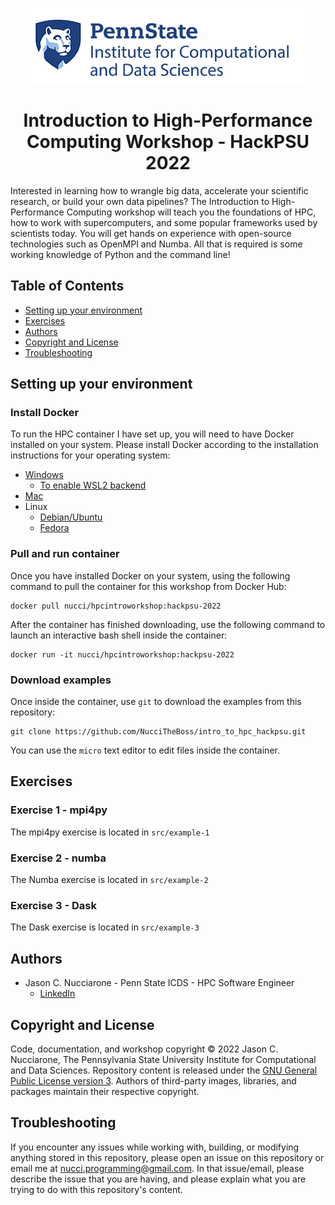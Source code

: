 <p align="center">
    <img src="./assets/icds_logo.png">
</p>

<h1 align="center">
Introduction to High-Performance Computing Workshop - HackPSU 2022
</h1>

Interested in learning how to wrangle big data, accelerate your scientific research, or build your own data pipelines? The Introduction to High-Performance Computing workshop will teach you the foundations of HPC, how to work with supercomputers, and some popular frameworks used by scientists today. You will get hands on experience with open-source technologies such as OpenMPI and Numba. All that is required is some working knowledge of Python and the command line!

## Table of Contents

* [Setting up your environment](#setting-up-your-environment)
* [Exercises](#exercises)
* [Authors](#authors)
* [Copyright and License](#copyright-and-license)
* [Troubleshooting](#troubleshooting)

## Setting up your environment

### Install Docker

To run the HPC container I have set up, you will need to have Docker installed on your system. Please install Docker according to the installation instructions for your operating system:

* [Windows](https://docs.docker.com/desktop/windows/install/)
  * [To enable WSL2 backend](https://docs.microsoft.com/en-us/windows/wsl/install)
* [Mac](https://docs.docker.com/desktop/mac/install/)
* Linux
  * [Debian/Ubuntu](https://docs.docker.com/engine/install/ubuntu/)
  * [Fedora](https://docs.docker.com/engine/install/fedora/)

### Pull and run container

Once you have installed Docker on your system, using the following command to pull the container for this workshop from Docker Hub:

```
docker pull nucci/hpcintroworkshop:hackpsu-2022
```

After the container has finished downloading, use the following command to launch an interactive bash shell inside the container:

```
docker run -it nucci/hpcintroworkshop:hackpsu-2022
```

### Download examples

Once inside the container, use `git` to download the examples from this repository:

```
git clone https://github.com/NucciTheBoss/intro_to_hpc_hackpsu.git
```

You can use the `micro` text editor to edit files inside the container.

## Exercises

### Exercise 1 - mpi4py

The mpi4py exercise is located in `src/example-1`

### Exercise 2 - numba

The Numba exercise is located in `src/example-2`

### Exercise 3 - Dask

The Dask exercise is located in `src/example-3`

## Authors

* Jason C. Nucciarone - Penn State ICDS - HPC Software Engineer
  * [LinkedIn](https://www.linkedin.com/in/jasonnucci/)

## Copyright and License

Code, documentation, and workshop copyright &copy; 2022 Jason C. Nucciarone, The Pennsylvania State University Institute for Computational and Data Sciences. Repository content is released under the [GNU General Public License version 3](https://www.gnu.org/licenses/gpl-3.0.en.html). Authors of third-party images, libraries, and packages maintain their respective copyright.

## Troubleshooting

If you encounter any issues while working with, building, or modifying anything stored in this repository, please open an issue on this repository or email me at nucci.programming@gmail.com. In that issue/email, please describe the issue that you are having, and please explain what you are trying to do with this repository's content.
